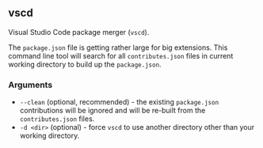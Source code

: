 ## vscd

Visual Studio Code package merger (`vscd`).

The `package.json` file is getting rather large for big extensions. This command line tool will search for all `contributes.json` files in current working directory to build up the `package.json`. 

### Arguments

* `--clean` (optional, recommended) - the existing `package.json` contributions will be ignored and will be re-built from the `contributes.json` files.
* `-d <dir>` (optional) - force `vscd` to use another directory other than your working directory.